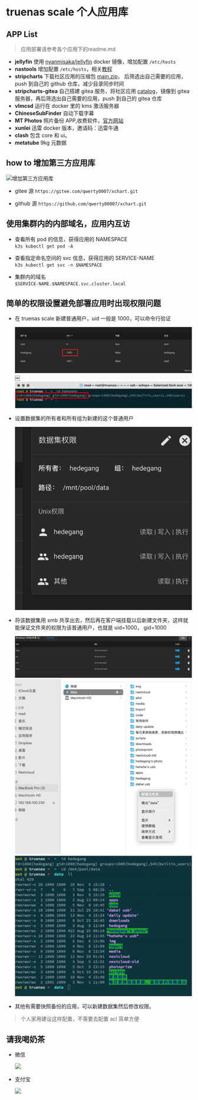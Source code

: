 # truenas scale 个人应用库

## APP List

> 应用部署请参考各个应用下的readme.md

- **jellyfin** 使用 [nyanmisaka/jellyfin](https://hub.docker.com/r/nyanmisaka/jellyfin) docker 镜像，增加配置 `/etc/hosts`
- **nastools** 增加配置 `/etc/hosts`，相关[教程](https://gitee.com/qwerty0007/xchart/blob/main/stable/nastools/readme.md)
- **stripcharts** 下载社区应用的压缩包 [main.zip](https://github.com/truecharts/catalog/archive/refs/heads/main.zip)， 后筛选出自己需要的应用，push 到自己的 github 仓库，减少目录同步时间
- **stripcharts-gitea** 自己搭建 gitea 服务，将社区应用 [catalog](https://github.com/truecharts/catalog.git)，镜像到 gitea 服务器，再后筛选出自己需要的应用，push 到自己的 gitea 仓库
- **vlmcsd** 运行在 docker 里的 kms 激活服务器
- **ChineseSubFinder** 自动下载字幕
- **MT Photos** 照片备份 APP,收费软件，[官方网站](https://mtmt.tech/)
- **xunlei** 迅雷 docker 版本，邀请码：迅雷牛通
- **clash** 包含 core 和 ui。
- **metatube** 9kg 元数据

## how to 增加第三方应用库

  ![增加第三方应用库](https://gitee.com/qwerty0007/xchart/raw/main/assets/add.png)

- gitee 源
  `https://gitee.com/qwerty0007/xchart.git`

- github 源
  `https://github.com/qwerty00007/xchart.git`

## 使用集群内的内部域名，应用内互访

- 查看所有 pod 的信息，获得应用的 NAMESPACE<br>`k3s kubectl get pod -A` 

- 查看指定命名空间的 svc 信息，获得应用的 SERVICE-NAME<br>`k3s kubectl get svc -n $NAMESPACE`

- 集群内的域名<br>`$SERVICE-NAME.$NAMESPACE.svc.cluster.local`

## 简单的权限设置避免部署应用时出现权限问题

- 在 truenas scale 新建普通用户，uid 一般是 1000，可以命令行验证
  
  ![图片](assets/IMG_16.jpg)
 ￼![图片](assets/IMG_17.jpg)
- 设置数据集的所有者和所有组为新建的这个普通用户
  
  ![图片](assets/IMG_18.png)
- 将该数据集用 smb 共享出去，然后再在客户端挂载以后新建文件夹，这样就能保证文件夹的权限为该普通用户，也就是 uid=1000， gid=1000
  
  ![图片](assets/IMG_19.png)
  ![图片](assets/IMG_20.png)
  ![图片](assets/IMG_21.png)
- 其他有需要快照备份的应用，可以新建数据集然后修改权限。

> 个人家用建议这样配置，不需要去配置 acl 简单方便


## 请我喝奶茶
- 微信

  ![](https://gitee.com/qwerty0007/xchart/raw/main/assets/wechat.jpg)

- 支付宝

  ![](https://gitee.com/qwerty0007/xchart/raw/main/assets/alipay.jpg)